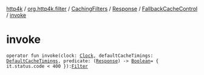 [http4k](../../../../index.md) / [org.http4k.filter](../../../index.md) / [CachingFilters](../../index.md) / [Response](../index.md) / [FallbackCacheControl](index.md) / [invoke](./invoke.md)

# invoke

`operator fun invoke(clock: `[`Clock`](https://docs.oracle.com/javase/9/docs/api/java/time/Clock.html)`, defaultCacheTimings: `[`DefaultCacheTimings`](../../../-default-cache-timings/index.md)`, predicate: (`[`Response`](../../../../org.http4k.core/-response/index.md)`) -> `[`Boolean`](https://kotlinlang.org/api/latest/jvm/stdlib/kotlin/-boolean/index.html)` = { it.status.code < 400 }): `[`Filter`](../../../../org.http4k.core/-filter/index.md)